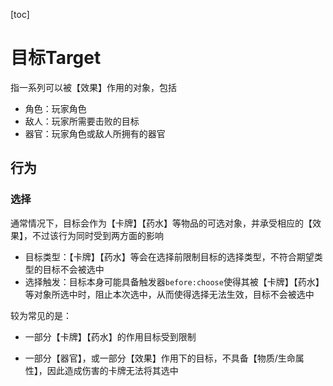 [toc]

# 目标Target

指一系列可以被【效果】作用的对象，包括

- 角色：玩家角色
- 敌人：玩家所需要击败的目标
- 器官：玩家角色或敌人所拥有的器官

## 行为

### 选择

通常情况下，目标会作为【卡牌】【药水】等物品的可选对象，并承受相应的【效果】，不过该行为同时受到两方面的影响

- 目标类型：【卡牌】【药水】等会在选择前限制目标的选择类型，不符合期望类型的目标不会被选中
- 选择触发：目标本身可能具备触发器`before:choose`使得其被【卡牌】【药水】等对象所选中时，阻止本次选中，从而使得选择无法生效，目标不会被选中

较为常见的是：

- 一部分【卡牌】【药水】的作用目标受到限制

- 一部分【器官】，或一部分【效果】作用下的目标，不具备【物质/生命属性】，因此造成伤害的卡牌无法将其选中

    